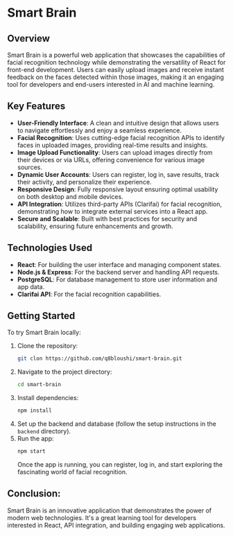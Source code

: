 # Smart Brain

## Overview

Smart Brain is a powerful web application that showcases the capabilities of facial recognition technology while demonstrating the versatility of React for front-end development. Users can easily upload images and receive instant feedback on the faces detected within those images, making it an engaging tool for developers and end-users interested in AI and machine learning.

## Key Features

- **User-Friendly Interface**: A clean and intuitive design that allows users to navigate effortlessly and enjoy a seamless experience.
- **Facial Recognition**: Uses cutting-edge facial recognition APIs to identify faces in uploaded images, providing real-time results and insights.
- **Image Upload Functionality**: Users can upload images directly from their devices or via URLs, offering convenience for various image sources.
- **Dynamic User Accounts**: Users can register, log in, save results, track their activity, and personalize their experience.
- **Responsive Design**: Fully responsive layout ensuring optimal usability on both desktop and mobile devices.
- **API Integration**: Utilizes third-party APIs (Clarifai) for facial recognition, demonstrating how to integrate external services into a React app.
- **Secure and Scalable**: Built with best practices for security and scalability, ensuring future enhancements and growth.

## Technologies Used

- **React**: For building the user interface and managing component states.
- **Node.js & Express**: For the backend server and handling API requests.
- **PostgreSQL**: For database management to store user information and app data.
- **Clarifai API**: For the facial recognition capabilities.

## Getting Started

To try Smart Brain locally:

1. Clone the repository:
   ```bash
   git clon https://github.com/q8bloushi/smart-brain.git
   ```
2. Navigate to the project directory:
   ```bash
   cd smart-brain
   ```
3. Install dependencies:
   ```bash
   npm install
   ```
4. Set up the backend and database (follow the setup instructions in the ```backend``` directory).
5. Run the app:
   ```bash
   npm start
   ```
   Once the app is running, you can register, log in, and start exploring the fascinating world of facial recognition.
## Conclusion:
Smart Brain is an innovative application that demonstrates the power of modern web technologies. It's a great learning tool for developers interested in React, API integration, and building engaging web applications.
